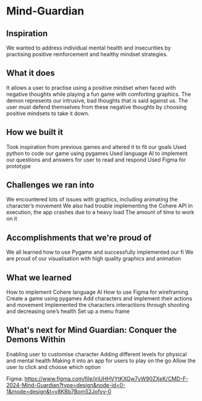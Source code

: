 # Mind-Guardian
## Inspiration
We wanted to address individual mental health and insecurities by practising positive reinforcement and healthy mindset strategies.

## What it does
It allows a user to practise using a positive mindset when faced with negative thoughts while playing a fun game with comforting graphics. The demon represents our intrusive, bad thoughts that is said against us. The user must defend themselves from these negative thoughts by choosing positive mindsets to take it down. 

## How we built it
Took inspiration from previous games and altered it to fit our goals
Used python to code our game using pygames
Used language AI to implement our questions and answers for user to read and respond
Used Figma for prototype 

## Challenges we ran into
We encountered lots of issues with graphics, including animating the character’s movement 
We also had trouble implementing the Cohere API
In execution, the app crashes due to a heavy load
The amount of time to work on it

## Accomplishments that we're proud of
We all learned how to use Pygame and successfully implemented our fi
We are proud of our visualisation with high quality graphics and animation

## What we learned
How to implement Cohere language AI
How to use Figma for wireframing
Create a game using pygames
Add characters and implement their actions and movement
Implemented the characters interactions through shooting and decreasing one’s health
Set up a menu frame 

## What's next for Mind Guardian: Conquer the Demons Within
Enabling user to customise character
Adding different levels for physical and mental health
Making it into an app for users to play on the go
Allow the user to click and choose which option

Figma: https://www.figma.com/file/jriUHHVYtKXGw7vW90ZXeK/CMD-F-2024-Mind-Guardian?type=design&node-id=0-1&mode=design&t=v8KBb7Bom52Jofyv-0

